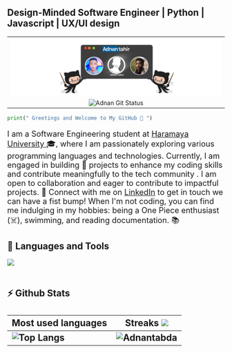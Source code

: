 <p align="center">
  <strong><h2>Design-Minded Software Engineer | Python | Javascript | UX/UI design  </h2></strong>
</p>

<table style="width: 100%;">
  <tr>
    <td style="text-align: center;">
      <img src="header-Image.png" alt="Alt Text" style="max-width: 100%;">
    </td>
  </tr>
  <tr>
    <td style="text-align: center;">
      <img src="https://github-readme-stats.vercel.app/api?username=adnantabda&show_icons=true&theme=dark&hide_title=true&count_private=true" alt="Adnan Git Status" style="max-width: 100%;">
    </td>
  </tr>
</table>






```python
print(" Greetings and Welcome to My GitHub 👋 ") 
``` 
<p style="font-size: 18px"align="left">  I am a Software Engineering student at <a href="https://www.haramaya.edu.et/">Haramaya University <a>🎓, where I am passionately exploring various programming languages and technologies. Currently, I am engaged in building 🌱 projects to enhance my coding skills and contribute meaningfully to the tech community . I am open to collaboration and eager to contribute to impactful projects. 🔗 Connect with me on <a href="https://www.linkedin.com/in/adnantabda/">LinkedIn</a> to get in touch we can have a fist bump! When I'm not coding, you can find me indulging in my hobbies: being a One Piece enthusiast (☠️), swimming, and reading documentation. 📚</p>


<h2>🧰 Languages and Tools</h2>
 
  <img src="https://skillicons.dev/icons?i=js,py,css,html,sass,git,webpack,figma,mysql,bootstrap,github,vscode,pycharm,npm" /> 
  
  <!-- <img src="https://skillicons.dev/icons?i=figma,mysql,bootstrap,github,vscode,pycharm,npm" /> -->
<br />
<br />
 
<h2>⚡ Github Stats<h2>

| Most used languages                                                                                                                                                   | Streaks <img src="https://media4.giphy.com/media/MIGbtLZoVjbl0bYbAd/giphy.gif?cid=ecf05e472t2h0i8d7dcjaoau9iqtchhr899hxmpxzzgc7lyw&rid=giphy.gif" width="30">                                                                                       |
| --------------------------------------------------------------------------------------------------------------------------------------------------------------------- | --------------------------------------------------------------------------------------------- |
| ![Top Langs](https://github-readme-stats.vercel.app/api/top-langs/?username=adnantabda&show_icons=true&theme=dark&hide_title=true) | ![Adnantabda](https://github-readme-streak-stats.herokuapp.com/?user=adnantabda&theme=dark) |


<br>
